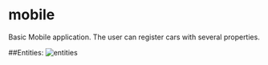 # mobile
Basic Mobile application.
The user can register cars with several properties.

##Entities:
![entities](https://github.com/PepiZlatev/sixteen-is-dead/blob/master/mobile.png)
